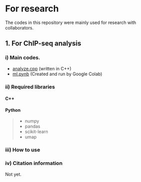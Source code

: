 # For research

The codes in this repository were mainly used for research with collaborators.

## 1. For ChIP-seq analysis
### i) Main codes.
* [analyze.cpp]() (written in C++)
* [ml.pynb]() (Created and run by Google Colab)

### ii) Required libraries
#### C++
#### Python
>* numpy
>* pandas
>* scikit-learn
>* umap

### iii) How to use

### iv) Citation information
Not yet.
